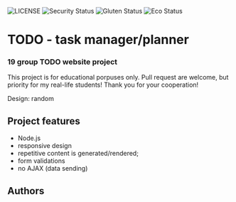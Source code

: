 ![LICENSE](https://img.shields.io/badge/license-MIT-blue.svg?style=flat-square)
![Security Status](https://img.shields.io/security-headers?label=Security&url=https%3A%2F%2Fgithub.com&style=flat-square)
![Gluten Status](https://img.shields.io/badge/Gluten-Free-green.svg)
![Eco Status](https://img.shields.io/badge/ECO-Friendly-green.svg)


# TODO - task manager/planner
### 19 group TODO website project

This project is for educational porpuses only. Pull request are welcome, but priority for my real-life students! Thank you for your cooperation!

<!-- Site published at https://front-end-by-rimantas.github.io/19-grupe-portfolio/ -->

Design: random


## Project features
- Node.js
- responsive design
- repetitive content is generated/rendered;
- form validations
- no AJAX (data sending)

## Authors
<!-- [Beata](https://github.com/belauzas)  -->